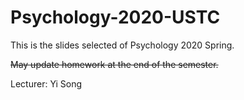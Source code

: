 # Psychology-2020-USTC

This is the slides selected of Psychology 2020 Spring.  

~~May update homework at the end of the semester.~~

Lecturer: Yi Song
